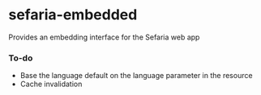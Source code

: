 # sefaria-embedded
Provides an embedding interface for the Sefaria web app

### To-do
* Base the language default on the language parameter in the resource
* Cache invalidation

